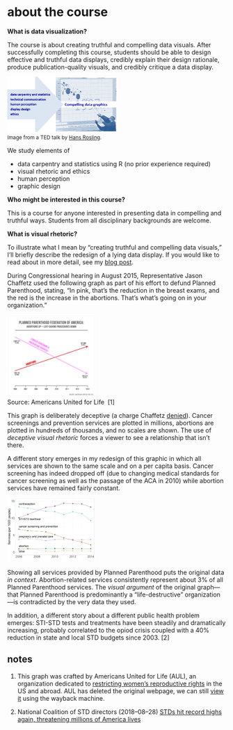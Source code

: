 about the course
================

**What is data visualization?**

The course is about creating truthful and compelling data visuals. After
successfully completing this course, students should be able to design
effective and truthful data displays, credibly explain their design
rationale, produce publication-quality visuals, and credibly critique a
data display.

<img src="../images/hans.png" width="50%" /> <small><br>Image from a TED
talk by [Hans
Rosling](https://www.ted.com/talks/hans_rosling_shows_the_best_stats_you_ve_ever_seen#t-270297).</small>

We study elements of

  - data carpentry and statistics using R (no prior experience required)
  - visual rhetoric and ethics
  - human perception
  - graphic design

**Who might be interested in this course?**

This is a course for anyone interested in presenting data in compelling
and truthful ways. Students from all disciplinary backgrounds are
welcome.

**What is visual rhetoric?**

To illustrate what I mean by “creating truthful and compelling data
visuals,” I’ll briefly describe the redesign of a lying data display. If
you would like to read about in more detail, see my [blog
post](http://www.graphdoctor.com/archives/1248).

During Congressional hearing in August 2015, Representative Jason
Chaffetz used the following graph as part of his effort to defund
Planned Parenthood, stating, “In pink, that’s the reduction in the
breast exams, and the red is the increase in the abortions. That’s
what’s going on in your organization.”

<img src="../images/lying-graphic-1.png" width="40%" /> <br>Source:
Americans United for Life  \[1\]

This graph is deliberately deceptive (a charge Chaffetz
[denied](https://talkingpointsmemo.com/livewire/jason-chaffetz-planned-parenthood-cnn)).
Cancer screenings and prevention services are plotted in millions,
abortions are plotted in hundreds of thousands, and no scales are shown.
The use of *deceptive visual rhetoric* forces a viewer to see a
relationship that isn’t there.

A different story emerges in my redesign of this graphic in which all
services are shown to the same scale and on a per capita basis. Cancer
screening has indeed dropped off (due to changing medical standards for
cancer screening as well as the passage of the ACA in 2010) while
abortion services have remained fairly constant.

<img src="../images/lying-graphic-2.png" width="40%" />

Showing all services provided by Planned Parenthood puts the original
data *in context*. Abortion-related services consistently represent
about 3% of all Planned Parenthood services. The *visual argument* of
the original graph—that Planned Parenthood is predominantly a
“life-destructive” organization—is contradicted by the very data they
used.

In addition, a different story about a different public health problem
emerges: STI-STD tests and treatments have been steadily and
dramatically increasing, probably correlated to the opiod crisis coupled
with a 40% reduction in state and local STD budgets since 2003. \[2\]

## notes

1.  This graph was crafted by Americans United for Life (AUL), an
    organization dedicated to [restricting women’s reproductive
    rights](https://www.theatlantic.com/politics/archive/2015/07/what-pro-life-activists-really-want/398297/)
    in the US and abroad. AUL has deleted the original webpage, we can
    still [view
    it](https://web.archive.org/web/20151005054733/http://www.aul.org/new-leviathan/)
    using the wayback machine.

2.  National Coalition of STD directors (2018–08–28) [STDs hit record
    highs again, threatening millions of America
    lives](http://www.ncsddc.org/stds-hit-record-highs-again-threatening-millions-of-american-lives/)
